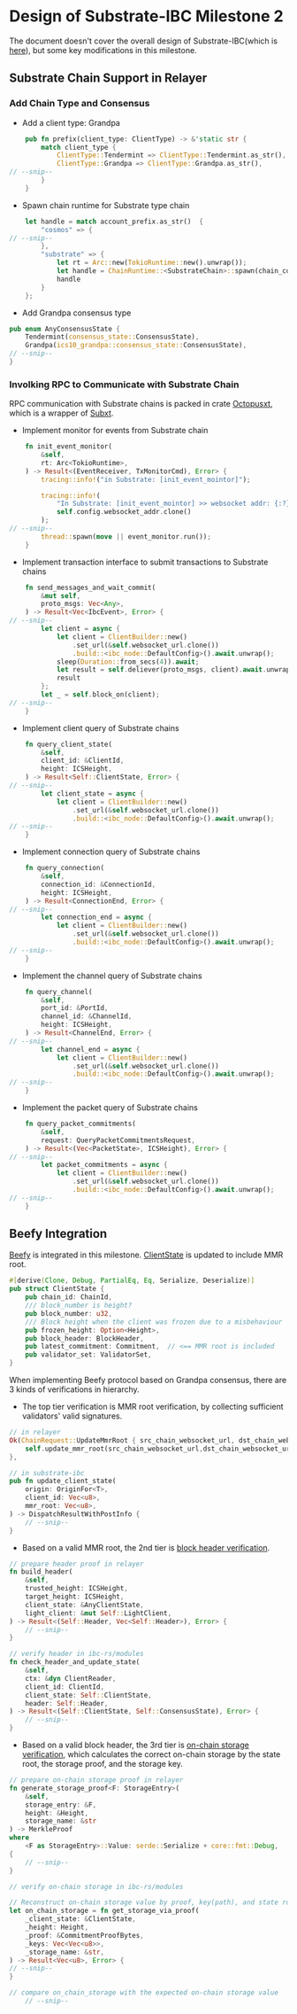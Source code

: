 # Design of Substrate-IBC Milestone 2

The document doesn't cover the overall design of Substrate-IBC(which is [here](https://github.com/octopus-network/substrate-ibc/tree/7b36d984b5393492e51f35cf3c1be95be074ce52#design-overview)), but some key modifications in this milestone.

## Substrate Chain Support in Relayer
### Add Chain Type and Consensus
* Add a client type: Grandpa
```rust
    pub fn prefix(client_type: ClientType) -> &'static str {
        match client_type {
            ClientType::Tendermint => ClientType::Tendermint.as_str(),
            ClientType::Grandpa => ClientType::Grandpa.as_str(),
// --snip--
        }
    }
```

* Spawn chain runtime for Substrate type chain
```rust
    let handle = match account_prefix.as_str()  {
        "cosmos" => {
// --snip--
        },
        "substrate" => {
            let rt = Arc::new(TokioRuntime::new().unwrap());
            let handle = ChainRuntime::<SubstrateChain>::spawn(chain_config, rt).map_err(SpawnError::relayer)?;
            handle
        }
    };
```

* Add Grandpa consensus type
```rust
pub enum AnyConsensusState {
    Tendermint(consensus_state::ConsensusState),
    Grandpa(ics10_grandpa::consensus_state::ConsensusState),
// --snip--
}
```
### Involking RPC to Communicate with Substrate Chain 
RPC communication with Substrate chains is packed in crate [Octopusxt](https://github.com/octopus-network/octopusxt), which is a wrapper of [Subxt](https://github.com/paritytech/subxt).

* Implement monitor for events from Substrate chain
```rust
    fn init_event_monitor(
        &self,
        rt: Arc<TokioRuntime>,
    ) -> Result<(EventReceiver, TxMonitorCmd), Error> {
        tracing::info!("in Substrate: [init_event_mointor]");

        tracing::info!(
            "In Substrate: [init_event_mointor] >> websocket addr: {:?}",
            self.config.websocket_addr.clone()
        );
// --snip--
        thread::spawn(move || event_monitor.run());
    }
```
* Implement transaction interface to submit transactions to Substrate chains
```rust
    fn send_messages_and_wait_commit(
        &mut self,
        proto_msgs: Vec<Any>,
    ) -> Result<Vec<IbcEvent>, Error> {
// --snip--
        let client = async {
            let client = ClientBuilder::new()
                .set_url(&self.websocket_url.clone())
                .build::<ibc_node::DefaultConfig>().await.unwrap();
            sleep(Duration::from_secs(4)).await;
            let result = self.deliever(proto_msgs, client).await.unwrap();
            result
        };
        let _ = self.block_on(client);
// --snip--
    }
```
* Implement client query of Substrate chains
```rust
    fn query_client_state(
        &self,
        client_id: &ClientId,
        height: ICSHeight,
    ) -> Result<Self::ClientState, Error> {
// --snip--
        let client_state = async {
            let client = ClientBuilder::new()
                .set_url(&self.websocket_url.clone())
                .build::<ibc_node::DefaultConfig>().await.unwrap();
// --snip--
    }
```
* Implement connection query of Substrate chains
```rust
    fn query_connection(
        &self,
        connection_id: &ConnectionId,
        height: ICSHeight,
    ) -> Result<ConnectionEnd, Error> {
// --snip--
        let connection_end = async {
            let client = ClientBuilder::new()
                .set_url(&self.websocket_url.clone())
                .build::<ibc_node::DefaultConfig>().await.unwrap();
// --snip--
    }
```
* Implement the channel query of Substrate chains
```rust
    fn query_channel(
        &self,
        port_id: &PortId,
        channel_id: &ChannelId,
        height: ICSHeight,
    ) -> Result<ChannelEnd, Error> {
// --snip--
        let channel_end = async {
            let client = ClientBuilder::new()
                .set_url(&self.websocket_url.clone())
                .build::<ibc_node::DefaultConfig>().await.unwrap();
// --snip--
    }
```
* Implement the packet query of Substrate chains
```rust
    fn query_packet_commitments(
        &self,
        request: QueryPacketCommitmentsRequest,
    ) -> Result<(Vec<PacketState>, ICSHeight), Error> {
// --snip--
        let packet_commitments = async {
            let client = ClientBuilder::new()
                .set_url(&self.websocket_url.clone())
                .build::<ibc_node::DefaultConfig>().await.unwrap();
// --snip--
    }
```

## Beefy Integration
[Beefy](https://github.com/paritytech/grandpa-bridge-gadget/blob/8e7d82917e988d7e54ff2ffecdf8461bb9f65c53/docs/beefy.md) is integrated in this milestone. [ClientState](https://github.com/octopus-network/ibc-rs/blob/4c0a6919c284811d6e435bff2d249891a91e40fd/modules/src/clients/ics10_grandpa/client_state.rs#L24) is updated to include MMR root.

```rust
#[derive(Clone, Debug, PartialEq, Eq, Serialize, Deserialize)]
pub struct ClientState {
    pub chain_id: ChainId,
    /// block_number is height?
    pub block_number: u32,
    /// Block height when the client was frozen due to a misbehaviour
    pub frozen_height: Option<Height>,
    pub block_header: BlockHeader,
    pub latest_commitment: Commitment,  // <== MMR root is included
    pub validator_set: ValidatorSet,
}
```

When implementing Beefy protocol based on Grandpa consensus, there are 3 kinds of verifications in hierarchy.
* The top tier verification is MMR root verification, by collecting sufficient validators' valid signatures. 
```rust
// in relayer
Ok(ChainRequest::UpdateMmrRoot { src_chain_websocket_url, dst_chain_websocket_url, reply_to }) => {
    self.update_mmr_root(src_chain_websocket_url,dst_chain_websocket_url,reply_to,)?
},
```

```rust
// in substrate-ibc
pub fn update_client_state(
    origin: OriginFor<T>,
    client_id: Vec<u8>,
    mmr_root: Vec<u8>,
) -> DispatchResultWithPostInfo {
    // --snip--
}
```

* Based on a valid MMR root, the 2nd tier is [block header verification](https://github.com/informalsystems/ibc-rs/issues/1775#issuecomment-1016043500).
```rust
// prepare header proof in relayer
fn build_header(
    &self,
    trusted_height: ICSHeight,
    target_height: ICSHeight,
    client_state: &AnyClientState,
    light_client: &mut Self::LightClient,
) -> Result<(Self::Header, Vec<Self::Header>), Error> {
    // --snip--
}
```

```rust
// verify header in ibc-rs/modules
fn check_header_and_update_state(
    &self,
    ctx: &dyn ClientReader,
    client_id: ClientId,
    client_state: Self::ClientState,
    header: Self::Header,
) -> Result<(Self::ClientState, Self::ConsensusState), Error> {
    // --snip--
}
```

* Based on a valid block header,  the 3rd tier is [on-chain storage verification](https://github.com/octopus-network/substrate/blob/33c518ebbe43d38228ac47e793e4d1c76738a56d/primitives/state-machine/src/lib.rs?_pjax=%23js-repo-pjax-container%2C%20div%5Bitemtype%3D%22http%3A%2F%2Fschema.org%2FSoftwareSourceCode%22%5D%20main%2C%20%5Bdata-pjax-container%5D#L1078), which calculates the correct on-chain storage by the state root, the storage proof, and the storage key. 
```rust
// prepare on-chain storage proof in relayer
fn generate_storage_proof<F: StorageEntry>(
    &self,
    storage_entry: &F,
    height: &Height,
    storage_name: &str
) -> MerkleProof
where
    <F as StorageEntry>::Value: serde::Serialize + core::fmt::Debug,
{
    // --snip--
}
```

```rust
// verify on-chain storage in ibc-rs/modules

// Reconstruct on-chain storage value by proof, key(path), and state root
let on_chain_storage = fn get_storage_via_proof(
    _client_state: &ClientState,
    _height: Height,
    _proof: &CommitmentProofBytes,
    _keys: Vec<Vec<u8>>,
    _storage_name: &str,
) -> Result<Vec<u8>, Error> {
// --snip--
}

// compare on_chain_storage with the expected on-chain storage value
    // --snip--
```
